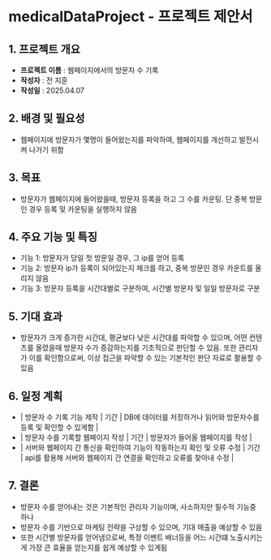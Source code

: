 # medicalDataProject - 프로젝트 제안서

## 1. 프로젝트 개요
- **프로젝트 이름** : 웹페이지에서의 방문자 수 기록
- **작성자** : 전 지훈 
- **작성일** : 2025.04.07

## 2. 배경 및 필요성
- 웹페이지에 방문자가 몇명이 들어왔는지를 파악하여, 웹페이지를 개선하고 발전시켜 나가기 위함

## 3. 목표
- 방문자가 웹페이지에 들어왔을때, 방문자 등록을 하고 그 수를 카운팅. 단 중복 방문인 경우 등록 및 카운팅을 실행하지 않음

## 4. 주요 기능 및 특징
- 기능 1: 방문자가 당일 첫 방문일 경우, 그 ip를 얻어 등록
- 기능 2: 방문자 ip가 등록이 되어있는지 체크를 하고, 중복 방문인 경우 카운트를 올리지 않음
- 기능 3: 방문자 등록을 시간대별로 구분하여, 시간별 방문자 및 일일 방문자로 구분

## 5. 기대 효과
- 방문자가 크게 증가한 시간대, 평균보다 낮은 시간대를 파악할 수 있으며, 어떤 컨텐츠를 올렸을때 방문자 수가 증감하는지를 기초적으로 판단할 수 있음. 
또한 관리자가 이를 확인함으로써, 이상 접근을 파악할 수 있는 기본적인 판단 자료로 활용할 수 있음

## 6. 일정 계획
- | 방문자 수 기록 기능 제작 | 기간 | DB에 데이터를 저장하거나 읽어와 방문자수를 등록 및 확인할 수 있게함 |
- | 방문자 수를 기록할 웹페이지 작성 | 기간 | 방문자가 들어올 웹페이지를 작성 |
- | 서버와 웹페이지 간 통신을 확인하여 기능이 작동하는지 확인 및 오류 수정 | 기간 | api를 활용해 서버와 웹페이지 간 연결을 확인하고 오류를 찾아내 수정 |

## 7. 결론
- 방문자 수를 얻어내는 것은 기본적인 관리자 기능이며, 사소하지만 필수적 기능중 하나
- 방문자 수를 기반으로 마케팅 전략을 구상할 수 있으며, 기대 매출을 예상할 수 있음
- 또한 시간별 방문자를 얻어냄으로써, 특정 이벤트 배너등을 어느 시간떄 노출시키는게 가장 큰 효율을 얻는지를 쉽게 예상할 수 있게됨

